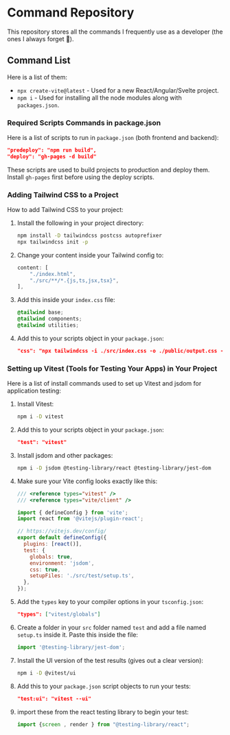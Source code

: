 # Command Repository

This repository stores all the commands I frequently use as a developer (the ones I always forget 🥹).

## Command List

Here is a list of them:

* `npx create-vite@latest` - Used for a new React/Angular/Svelte project.
* `npm i` - Used for installing all the node modules along with `packages.json`.

### Required Scripts Commands in package.json

Here is a list of scripts to run in `package.json` (both frontend and backend):

```json
"predeploy": "npm run build",
"deploy": "gh-pages -d build"
```
These scripts are used to build projects to production and deploy them. Install `gh-pages` first before using the deploy scripts.

### Adding Tailwind CSS to a Project

How to add Tailwind CSS to your project:

1. Install the following in your project directory:

    ```bash
    npm install -D tailwindcss postcss autoprefixer
    npx tailwindcss init -p
    ```

2. Change your content inside your Tailwind config to:

    ```javascript
    content: [
        "./index.html",
        "./src/**/*.{js,ts,jsx,tsx}",
    ],
    ```

3. Add this inside your `index.css` file:

    ```css
    @tailwind base;
    @tailwind components;
    @tailwind utilities;
    ```

4. Add this to your scripts object in your `package.json`:

    ```json
    "css": "npx tailwindcss -i ./src/index.css -o ./public/output.css --watch"
    ```

### Setting up Vitest (Tools for Testing Your Apps) in Your Project

Here is a list of install commands used to set up Vitest and jsdom for application testing:

1. Install Vitest:

    ```bash
    npm i -D vitest
    ```

2. Add this to your scripts object in your `package.json`:

    ```json
    "test": "vitest"
    ```

3. Install jsdom and other packages:

    ```bash
    npm i -D jsdom @testing-library/react @testing-library/jest-dom
    ```

4. Make sure your Vite config looks exactly like this:

    ```javascript
    /// <reference types="vitest" />
    /// <reference types="vite/client" />

    import { defineConfig } from 'vite';
    import react from '@vitejs/plugin-react';

    // https://vitejs.dev/config/
    export default defineConfig({
      plugins: [react()],
      test: {
        globals: true,
        environment: 'jsdom',
        css: true,
        setupFiles: './src/test/setup.ts',
      },
    });
    ```

5. Add the `types` key to your compiler options in your `tsconfig.json`:

    ```json
    "types": ["vitest/globals"]
    ```

6. Create a folder in your `src` folder named `test` and add a file named `setup.ts` inside it. Paste this inside the file:

    ```javascript
    import '@testing-library/jest-dom';
    ```

7. Install the UI version of the test results (gives out a clear version):

    ```bash
    npm i -D @vitest/ui
    ```

8. Add this to your `package.json` script objects to run your tests:

    ```json
    "test:ui": "vitest --ui"
    ```

9. import these from the react testing library to begin your test:

    ```javascript
    import {screen , render } from "@testing-library/react";
    ```